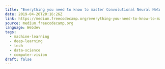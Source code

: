 ```yaml
---
title: "Everything you need to know to master Convolutional Neural Networks"
date: 2019-04-26T20:16:26Z
link: https://medium.freecodecamp.org/everything-you-need-to-know-to-master-convolutional-neural-networks-ef98ca3c7655?source=rss----336d898217ee---4
source: medium.freecodecamp.org
language: Webdev
tags:
  - machine-learning
  - deep-learning
  - tech
  - data-science
  - computer-vision
draft: false
---
```

